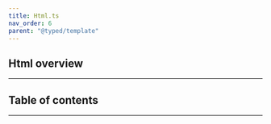 ```yaml
---
title: Html.ts
nav_order: 6
parent: "@typed/template"
---
```


## Html overview

---

<h2 class="text-delta">Table of contents</h2>

---
